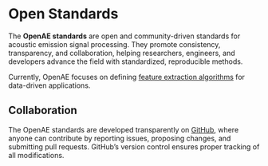 # Open Standards

The **OpenAE standards** are open and community-driven standards for acoustic emission signal processing.
They promote consistency, transparency, and collaboration, helping researchers, engineers, and developers advance the field with standardized, reproducible methods.

Currently, OpenAE focuses on defining [feature extraction algorithms](./features/) for data-driven applications.

## Collaboration

The OpenAE standards are developed transparently on [GitHub](https://github.com/openae-io), where anyone can contribute by reporting issues, proposing changes, and submitting pull requests. GitHub’s version control ensures proper tracking of all modifications.
